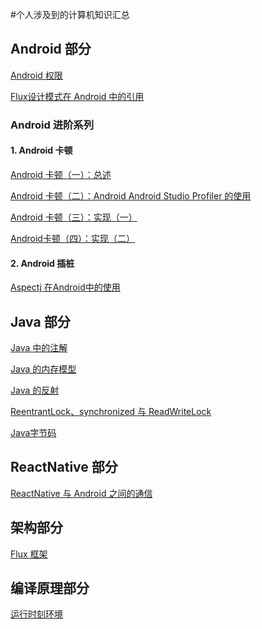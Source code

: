 #个人涉及到的计算机知识汇总

## Android 部分
[Android 权限](https://github.com/yxhuangCH/CSLearn/blob/master/android/Android%20%E6%9D%83%E9%99%90.md)

[Flux设计模式在 Android 中的引用](https://github.com/yxhuangCH/CSLearn/blob/master/android/FluxAndroid.md)

### Android 进阶系列
#### 1. Android 卡顿
[Android 卡顿（一）：总述](https://github.com/yxhuangCH/CSLearn/blob/master/android/advanced_series/android_block/Android%E5%8D%A1%E9%A1%BF-%E6%80%BB%E8%BF%B0.md)

[Android 卡顿（二）：Android Android Studio Profiler 的使用](https://github.com/yxhuangCH/CSLearn/blob/master/android/advanced_series/android_block/Android%E5%8D%A1%E9%A1%BF-Profiler.md)

[Android 卡顿（三）：实现（一）](https://github.com/yxhuangCH/CSLearn/blob/master/android/advanced_series/android_block/Android%E5%8D%A1%E9%A1%BF%E4%B8%89-%E5%AE%9E%E7%8E%B0(%E4%B8%80).md)

[Android卡顿（四）：实现（二）](https://github.com/yxhuangCH/CSLearn/blob/master/android/advanced_series/android_block/Android%E5%8D%A1%E9%A1%BF%E5%9B%9B-%E5%AE%9E%E7%8E%B0%EF%BC%88%E4%BA%8C%EF%BC%89.md)


#### 2. Android 插桩
[Aspectj 在Android中的使用](https://github.com/yxhuangCH/CSLearn/blob/master/android/Aspectj%20%E5%9C%A8Android%E4%B8%AD%E7%9A%84%E4%BD%BF%E7%94%A8.md)

## Java 部分
[Java 中的注解](https://github.com/yxhuangCH/CSLearn/blob/master/java/java%20%E6%B3%A8%E8%A7%A3.md)

[Java 的内存模型](https://github.com/yxhuangCH/CSLearn/blob/master/java/java%20%E5%86%85%E5%AD%98%E6%A8%A1%E5%9E%8B.md)

[Java 的反射](https://github.com/yxhuangCH/CSLearn/blob/master/java/java%E5%8F%8D%E5%B0%84.md)

[ReentrantLock、synchronized 与 ReadWriteLock](https://github.com/yxhuangCH/CSLearn/blob/master/java/ReentrantLock%20sychronized%20%E4%B8%8EReadWriteLock.md)

[Java字节码](https://github.com/yxhuangCH/CSLearn/blob/master/java/Java%E5%AD%97%E8%8A%82%E7%A0%81.md)

## ReactNative 部分
[ReactNative 与 Android 之间的通信](https://github.com/yxhuangCH/CSLearn/blob/master/ReactNative/ReactNative%20%E4%B8%8E%20Android%20%E4%B9%8B%E9%97%B4%E7%9A%84%E9%80%9A%E4%BF%A1.md)

## 架构部分
[Flux 框架](https://github.com/yxhuangCH/CSLearn/blob/master/%E6%9E%B6%E6%9E%84/Flux.md)


## 编译原理部分

[运行时刻环境](https://github.com/yxhuangCH/CSLearn/blob/master/compilers/%E8%BF%90%E8%A1%8C%E6%97%B6%E5%88%BB%E7%8E%AF%E5%A2%83.md)


